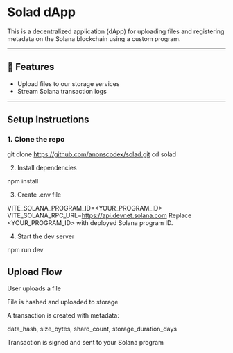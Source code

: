 # Solad dApp

This is a decentralized application (dApp) for uploading files and registering metadata on the Solana blockchain using a custom program.

---

## 🚀 Features

- Upload files to our storage services
- Stream Solana transaction logs 

---

## Setup Instructions

### 1. Clone the repo


git clone https://github.com/anonscodex/solad.git
cd solad


2. Install dependencies

npm install

3. Create .env file

VITE_SOLANA_PROGRAM_ID=<YOUR_PROGRAM_ID>
VITE_SOLANA_RPC_URL=https://api.devnet.solana.com
Replace <YOUR_PROGRAM_ID> with deployed Solana program ID.

4. Start the dev server

npm run dev

## Upload Flow

User uploads a file

File is hashed and uploaded to storage

A transaction is created with metadata:

data_hash, size_bytes, shard_count, storage_duration_days

Transaction is signed and sent to your Solana program
